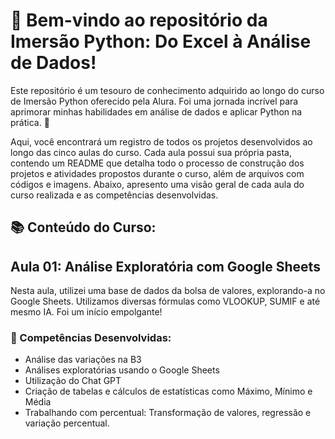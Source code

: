 # 👋 Bem-vindo ao repositório da **Imersão Python: Do Excel à Análise de Dados**!

Este repositório é um tesouro de conhecimento adquirido ao longo do curso de Imersão Python oferecido pela Alura. Foi uma jornada incrível para aprimorar minhas habilidades em análise de dados e aplicar Python na prática. 🐍

Aqui, você encontrará um registro de todos os projetos desenvolvidos ao longo das cinco aulas do curso. Cada aula possui sua própria pasta, contendo um README que detalha todo o processo de construção dos projetos e atividades propostos durante o curso, além de arquivos com códigos e imagens. Abaixo, apresento uma visão geral de cada aula do curso realizada e as competências desenvolvidas.

## 📚 Conteúdo do Curso:

## Aula 01: Análise Exploratória com Google Sheets

Nesta aula, utilizei uma base de dados da bolsa de valores, explorando-a no Google Sheets. Utilizamos diversas fórmulas como VLOOKUP, SUMIF e até mesmo IA. Foi um início empolgante!

### 🚀 Competências Desenvolvidas:

- Análise das variações na B3
- Análises exploratórias usando o Google Sheets
- Utilização do Chat GPT
- Criação de tabelas e cálculos de estatísticas como Máximo, Mínimo e Média
- Trabalhando com percentual: Transformação de valores, regressão e variação percentual.
